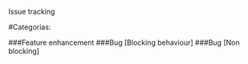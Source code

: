 Issue tracking

#Categorias:

###Feature enhancement
###Bug [Blocking behaviour]
###Bug [Non blocking]
